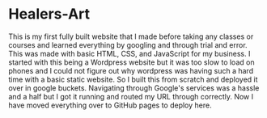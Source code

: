 # Healers-Art
This is my first fully built website that I made before taking any classes or courses and learned everything by googling and through trial and error. This was made with basic HTML, CSS, and JavaScript for my business. 
I started with this being a Wordpress website but it was too slow to load on phones and I could not figure out why wordpress was having such a hard time with a basic static website. So I built this from scratch and deployed it over in google buckets. Navigating through Google's services was a hassle and a half but I got it running and routed my URL through correctly. 
Now I have moved everything over to GitHub pages to deploy here.

